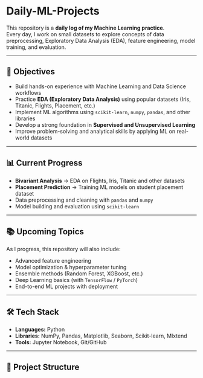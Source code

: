 # Daily-ML-Projects  

This repository is a **daily log of my Machine Learning practice**.  
Every day, I work on small datasets to explore concepts of data preprocessing, Exploratory Data Analysis (EDA), feature engineering, model training, and evaluation.  

---

## 📌 Objectives  
- Build hands-on experience with Machine Learning and Data Science workflows  
- Practice **EDA (Exploratory Data Analysis)** using popular datasets (Iris, Titanic, Flights, Placement, etc.)  
- Implement ML algorithms using `scikit-learn`, `numpy`, `pandas`, and other libraries  
- Develop a strong foundation in **Supervised and Unsupervised Learning**  
- Improve problem-solving and analytical skills by applying ML on real-world datasets  

---

## 📊 Current Progress  
- **Bivariant Analysis** → EDA on Flights, Iris, Titanic and other datasets  
- **Placement Prediction** → Training ML models on student placement dataset  
- Data preprocessing and cleaning with `pandas` and `numpy`  
- Model building and evaluation using `scikit-learn`  

---

## 📚 Upcoming Topics  
As I progress, this repository will also include:  
- Advanced feature engineering  
- Model optimization & hyperparameter tuning  
- Ensemble methods (Random Forest, XGBoost, etc.)  
- Deep Learning basics (with `TensorFlow` / `PyTorch`)  
- End-to-end ML projects with deployment  

---

## 🛠️ Tech Stack  
- **Languages:** Python  
- **Libraries:** NumPy, Pandas, Matplotlib, Seaborn, Scikit-learn, Mlxtend  
- **Tools:** Jupyter Notebook, Git/GitHub  

---

## 📂 Project Structure  
